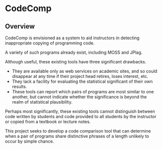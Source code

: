 # CodeComp
## Overview
CodeComp is envisioned as a system to aid instructors in detecting inappropriate copying of programming code.

A variety of such programs already exist, including MOSS and JPlag.

Although useful, these existing tools have three significant drawbacks.

* They are available only as web services on academic sites, and so could disappear at any time if their project head retires, loses interest, etc.
* They lack a facility for evaluating the statistical significant of their own results.
* These tools can report which pairs of programs are most similar to one another, but cannot indicate whether the significance is beyond the realm of statistical plausibility.

Perhaps most significantly, these existing tools cannot distinguish between code written by students and code provided to all students by the instructor or copied from a textbook or lecture notes.

This project seeks to develop a code comparison tool that can determine when a pair of programs share distinctive phrases of a length unlikely to occur by simple chance.
